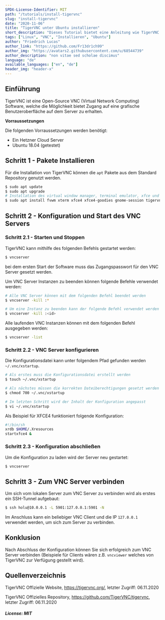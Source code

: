 ```yaml
---
SPDX-License-Identifier: MIT
path: "/tutorials/install-tigervnc"
slug: "install-tigervnc"
date: "2020-11-06"
title: "TigerVNC unter Ubuntu installieren"
short_description: "Dieses Tutorial bietet eine Anleitung wie TigerVNC auf einem Ubuntu Hetzner Cloud Server installiert werden kann."
tags: ["Linux", "VNC", "Installieren", "Ubuntu"]
author: "Friedrich Lucas"
author_link: "https://github.com/Fr13dr1ch99"
author_img: "https://avatars2.githubusercontent.com/u/68544739"
author_description: "non vitae sed scholae discimus"
language: "de"
available_languages: ["en", "de"]
header_img: "header-x"
---
```


## Einführung

TigerVNC ist eine Open-Source VNC (Virtual Network Computing) Software, welche die Möglichkeit bietet Zugang auf eine grafische Benutzeroberfläche auf dem Server zu erhalten.

**Vorraussetzungen**

Die folgenden Vorraussetzungen werden benötigt:
* Ein Hetzner Cloud Server
* Ubuntu 18.04 (getestet)


## Schritt 1 - Pakete Installieren

Für die Installation von TigerVNC können die `apt` Pakete aus dem Standard Repository genutzt werden.
```bash
$ sudo apt update
$ sudo apt upgrade
# Installation des virtual window manager, terminal emulator, xfce und tigervnc
$ sudo apt install fvwm xterm xfce4 xfce4-goodies gnome-session tigervnc-standalone-server tigervnc-common
```


## Schritt 2 - Konfiguration und Start des VNC Servers

### Schritt 2.1 - Starten und Stoppen

TigerVNC kann mithilfe des folgenden Befehls gestartet werden:
```bash
$ vncserver
```

bei dem ersten Start der Software muss das Zugangspasswort für den VNC Server gesetzt werden.

Um VNC Server Instanzen zu beenden können folgende Befehle verwendet werden:
```bash
# Alle VNC Server können mit dem folgenden Befehl beendet werden
$ vncserver -kill :*

# Um eine Instanz zu beenden kann der folgende Befehl verwendet werden
$ vncserver -kill :<id>
```

Alle laufenden VNC Instanzen können mit dem folgenden Befehl ausgegeben werden:
```bash
$ vncserver -list
```

### Schritt 2.2 - VNC Server konfigurieren

Die Konfigurationsdatei kann unter folgendem Pfad gefunden werden `~/.vnc/xstartup`.
```bash
# Als erstes muss die Konfigurationsdatei erstellt werden
$ touch ~/.vnc/xstartup

# Als nächstes müssen die korrekten Dateiberechtigungen gesetzt werden
$ chmod 700 ~/.vnc/xstartup

# Im letzten Schritt wird der Inhalt der Konfiguration angepasst
$ vi ~/.vnc/xstartup
```

Als Beispiel für XFCE4 funktioniert folgende Konfiguration:
```bash
#!/bin/sh
xrdb $HOME/.Xresources
startxfce4 &
```

### Schritt 2.3 - Konfiguration abschließen

Um die Konfiguration zu laden wird der Server neu gestartet:
```bash
$ vncserver
```

## Schritt 3 - Zum VNC Server verbinden
Um sich vom lokalen Server zum VNC Server zu verbinden wird als erstes ein SSH-Tunnel aufgebaut:
```bash
$ ssh holu@10.0.0.1 -L 5901:127.0.0.1:5901 -N
```

Im Anschluss kann ein beliebiger VNC Client und die IP `127.0.0.1` verwendet werden, um sich zum Server zu verbinden.

## Konklusion

Nach Abschluss der Konfiguration können Sie sich erfolgreich zum VNC Server verbinden (Beispiele für Clients wären z.B. `vncviewer` welches von TigerVNC zur Verfügung gestellt wird).

## Quellenverzeichnis
TigerVNC Offizielle Website, https://tigervnc.org/, letzter Zugriff: 06.11.2020

TigerVNC Offizielles Repository, https://github.com/TigerVNC/tigervnc, letzter Zugriff: 06.11.2020

##### License: MIT

<!--

Contributor's Certificate of Origin

By making a contribution to this project, I certify that:

(a) The contribution was created in whole or in part by me and I have
    the right to submit it under the license indicated in the file; or

(b) The contribution is based upon previous work that, to the best of my
    knowledge, is covered under an appropriate license and I have the
    right under that license to submit that work with modifications,
    whether created in whole or in part by me, under the same license
    (unless I am permitted to submit under a different license), as
    indicated in the file; or

(c) The contribution was provided directly to me by some other person
    who certified (a), (b) or (c) and I have not modified it.

(d) I understand and agree that this project and the contribution are
    public and that a record of the contribution (including all personal
    information I submit with it, including my sign-off) is maintained
    indefinitely and may be redistributed consistent with this project
    or the license(s) involved.

Signed-off-by: Friedrich Lucas <friedrichlucas.99@gmail.com>

-->

